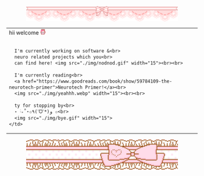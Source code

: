<div align="center">
  <img src="./img/banner1.gif" width="400"><br>
</div>

<table width="400" align="center" border="0">
  <tr>
    <td align="left">
      hii welcome <img src="./img/welcome.gif" width="15"><br><br>
      
      I'm currently working on software &<br>
      neuro related projects which you<br>
      can find here! <img src="./img/nodnod.gif" width="15"><br><br>
      
      I'm currently reading<br>
      <a href="https://www.goodreads.com/book/show/59784109-the-neurotech-primer">Neurotech Primer!</a><br>
      <img src="./img/yeahhh.webp" width="15"><br><br>
      
      ty for stopping by<br>
      ˖ ࣪‧₊˚⋆✩٩(ˊᗜˋ*)و ✩<br>
      <img src="./img/bye.gif" width="15">
    </td>
  </tr>
</table>

<div align="center">
  <img src="./img/bannerbottom.gif" width="400">
</div>

